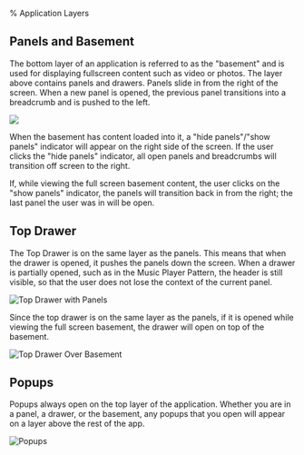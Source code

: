 ﻿% Application Layers

## Panels and Basement

The bottom layer of an application is referred to as the "basement" and is used
for displaying fullscreen content such as video or photos.  The layer above
contains panels and drawers.  Panels slide in from the right of the screen.
When a new panel is opened, the previous panel transitions into a breadcrumb and
is pushed to the left.

![](../../../../assets/dg-app-layers-panels-basement.png)

When the basement has content loaded into it, a "hide panels"/"show panels"
indicator will appear on the right side of the screen.  If the user clicks the
"hide panels" indicator, all open panels and breadcrumbs will transition off
screen to the right.

If, while viewing the full screen basement content, the user clicks on the "show
panels" indicator, the panels will transition back in from the right; the last
panel the user was in will be open.

## Top Drawer

The Top Drawer is on the same layer as the panels.  This means that when the
drawer is opened, it pushes the panels down the screen.  When a drawer is
partially opened, such as in the Music Player Pattern, the header is still
visible, so that the user does not lose the context of the current panel.

![_Top Drawer with Panels_](../../../../assets/dg-app-layers-drawer-and-panels.png)

Since the top drawer is on the same layer as the panels, if it is opened while
viewing the full screen basement, the drawer will open on top of the basement.

![_Top Drawer Over Basement_](../../../../assets/dg-app-layers-drawer-and-basement.png)

## Popups

Popups always open on the top layer of the application.  Whether you are in a
panel, a drawer, or the basement, any popups that you open will appear on a
layer above the rest of the app.

![_Popups_](../../../../assets/dg-app-layers-popups.png)
